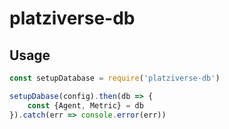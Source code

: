 # platziverse-db

## Usage

```js
const setupDatabase = require('platziverse-db')

setupDabase(config).then(db => {
    const {Agent, Metric} = db 
}).catch(err => console.error(err))
```